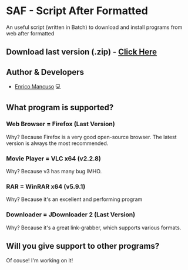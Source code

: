 # SAF - Script After Formatted
An useful script (written in Batch) to download and install programs from web after formatted

## Download last version (.zip) - [Click Here]

## Author & Developers
 - [Enrico Mancuso] :computer:

## What program is supported?
### Web Browser = Firefox (Last Version)
Why? Because Firefox is a very good open-source browser. The latest version is always the most recommended.
### Movie Player = VLC x64 (v2.2.8)
Why? Because v3 has many bug IMHO.
### RAR = WinRAR x64 (v5.9.1)
Why? Because it's an excellent and performing program
### Downloader = JDownloader 2 (Last Version)
Why? Because it's a great link-grabber, which supports various formats.

## Will you give support to other programs?
Of couse! I'm working on it!

[Click Here]: https://github.com/HidroSaphire/Script-After-Formatted/archive/master.zip
[Enrico Mancuso]: https://github.com/HidroSaphire
